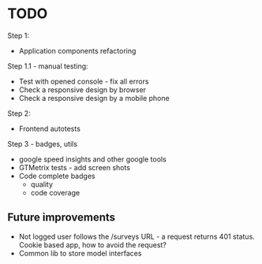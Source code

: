 # TODO

Step 1:
* Application components refactoring

Step 1.1 - manual testing:
* Test with opened console - fix all errors
* Check a responsive design by browser
* Check a responsive design by a mobile phone

Step 2:
* Frontend autotests

Step 3 - badges, utils
* google speed insights and other google tools
* GTMetrix tests - add screen shots
* Code complete badges
    * quality
    * code coverage




## Future improvements
* Not logged user follows the /surveys URL - a request returns 401 status. Cookie based app, how to avoid the request?
* Common lib to store model interfaces
